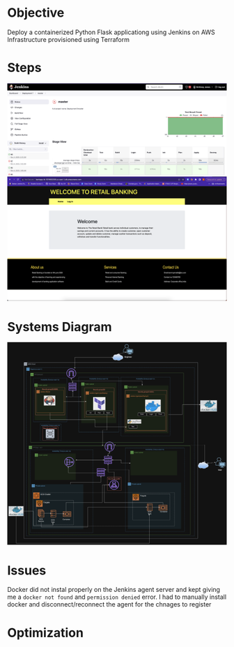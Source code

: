 # Objective

Deploy a containerized Python Flask applicationg using Jenkins on AWS Infrastructure provisioned using Terraform

# Steps
![Pipeline](screenshots/Screenshot%202023-11-03%20at%2010.55.00%20PM.png)
![App](screenshots/Screenshot%202023-11-03%20at%2010.55.37%20PM.png)
# Systems Diagram
![Diagram](screenshots/Screenshot%202023-11-04%20at%2012.40.34%20AM.png)

# Issues
Docker did not instal properly on the Jenkins agent server and kept giving me a `docker not found` and `permission denied` error. I had to manually install docker and disconnect/reconnect the agent for the chnages to register

# Optimization